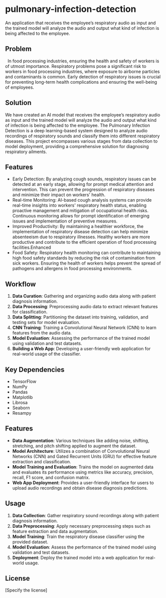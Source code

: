 # pulmonary-infection-detection
An application that receives the employee’s respiratory audio as input and the trained model will analyze the audio and output what kind of infection is being affected to the employee.

## Problem

 
In food processing industries, ensuring the health and safety of workers is of utmost importance. Respiratory problems pose a significant risk to workers in food processing industries, where exposure to airborne particles and contaminants is common. Early detection of respiratory issues is crucial for preventing long-term health complications and ensuring the well-being of employees. 

## Solution 

We have created an AI model that receives the employee’s respiratory audio as input and the trained model will analyze the audio and output what kind of infection is being affected to the employee. The Pulmonary Infection Detection is a deep learning-based system designed to analyze audio recordings of respiratory sounds and classify them into different respiratory diseases. This project encompasses various stages from data collection to model deployment, providing a comprehensive solution for diagnosing respiratory ailments.

## Features

- Early Detection: By analyzing cough sounds, respiratory issues can be detected at an early stage, allowing for prompt medical attention and intervention. This can prevent the progression of respiratory diseases and minimize their impact on workers' health.
- Real-time Monitoring: AI-based cough analysis systems can provide real-time insights into workers' respiratory health status, enabling proactive management and mitigation of occupational health risks. Continuous monitoring allows for prompt identification of emerging issues and implementation of preventive measures.
- Improved Productivity: By maintaining a healthier workforce, the implementation of respiratory disease detection can help minimize absenteeism due to respiratory illnesses. Healthy workers are more productive and contribute to the efficient operation of food processing facilities.Enhanced 
- Food Safety: Respiratory health monitoring can contribute to maintaining high food safety standards by reducing the risk of contamination from sick workers. Ensuring the health of workers helps prevent the spread of pathogens and allergens in food processing environments.

## Workflow

1. **Data Curation**: Gathering and organizing audio data along with patient diagnosis information.
2. **Data Processing**: Preprocessing audio data to extract relevant features for classification.
3. **Data Splitting**: Partitioning the dataset into training, validation, and testing sets for model evaluation.
4. **CNN Training**: Training a Convolutional Neural Network (CNN) to learn features from the audio data.
5. **Model Evaluation**: Assessing the performance of the trained model using validation and test datasets.
6. **Building a Web App**: Developing a user-friendly web application for real-world usage of the classifier.

## Key Dependencies

- TensorFlow
- NumPy
- Pandas
- Matplotlib
- Librosa
- Seaborn
- Resampy

## Features

- **Data Augmentation**: Various techniques like adding noise, shifting, stretching, and pitch shifting applied to augment the dataset.
- **Model Architecture**: Utilizes a combination of Convolutional Neural Networks (CNN) and Gated Recurrent Units (GRU) for effective feature extraction and classification.
- **Model Training and Evaluation**: Trains the model on augmented data and evaluates its performance using metrics like accuracy, precision, recall, F1 score, and confusion matrix.
- **Web App Deployment**: Provides a user-friendly interface for users to upload audio recordings and obtain disease diagnosis predictions.

## Usage

1. **Data Collection**: Gather respiratory sound recordings along with patient diagnosis information.
2. **Data Preprocessing**: Apply necessary preprocessing steps such as feature extraction and data augmentation.
3. **Model Training**: Train the respiratory disease classifier using the provided dataset.
4. **Model Evaluation**: Assess the performance of the trained model using validation and test datasets.
5. **Deployment**: Deploy the trained model into a web application for real-world usage.


## License

[Specify the license]

